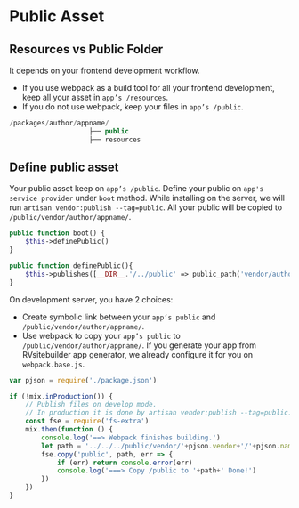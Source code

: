 # Public Asset

## Resources vs Public Folder

It depends on your frontend development workflow.

- If you use webpack as a build tool for all your frontend development, keep all your asset in `app’s /resources`. 
- If you do not use webpack, keep your files in `app’s /public`.

```php
/packages/author/appname/
                    ├── public
                    ├── resources
```

## Define public asset 

Your public asset keep on `app’s /public`. Define your public on `app's service provider` under `boot` method. While installing on the server, we will run `artisan vendor:publish --tag=public`. All your public will be copied to `/public/vendor/author/appname/`.  

```php
public function boot() {
    $this->definePublic()  
} 

public function definePublic(){
    $this->publishes([__DIR__.'/../public' => public_path('vendor/author/appname')], 'public');
}
```

On development server, you have 2 choices:

- Create symbolic link between your `app’s public` and `/public/vendor/author/appname/`. 
- Use webpack to copy your `app’s public` to `/public/vendor/author/appname/`. If you generate your app from RVsitebuilder app generator, we already configure it for you on `webpack.base.js`. 


```js
var pjson = require('./package.json')

if (!mix.inProduction()) {
    // Publish files on develop mode.
    // In production it is done by artisan vender:publish --tag=public.
    const fse = require('fs-extra')    
    mix.then(function () {
        console.log('==> Webpack finishes building.')
        let path = '../../../public/vendor/'+pjson.vendor+'/'+pjson.name
        fse.copy('public', path, err => {
            if (err) return console.error(err)
            console.log('===> Copy /public to '+path+' Done!')
        })
    })
}
```

 
